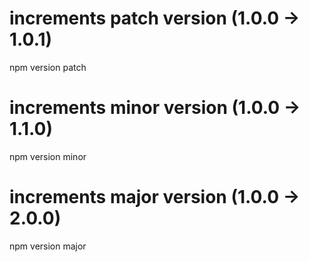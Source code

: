 # increments patch version (1.0.0 → 1.0.1)
npm version patch

# increments minor version (1.0.0 → 1.1.0)
npm version minor

# increments major version (1.0.0 → 2.0.0)
npm version major
